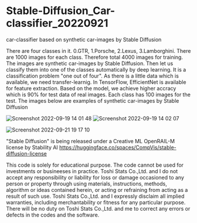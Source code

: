 # Stable-Diffusion_Car-classifier_20220921 
car-classifier based on synthetic car-images by Stable Diffusion

There are four classes in it. 0.GTR, 1.Porsche, 2.Lexus, 3.Lamborghini. There are 1000 images for each class. Therefore total 4000 images for training. The images are synthetic car-images by Stable Diffusion. Then let us classify them into one of the classes automatically by deep learning. It is a classification problem "one out of four". As there is a little data which is available, we need transfer-learnig. In TensorFlow, EfficientNet is available for feature extraction. Based on the model, we achieve higher accracy which is 90% for test data of real images. Each class has 100 images for the test. The images below are examples of synthetic car-images by Stable Diffusion

![Screenshot 2022-09-19 14 01 48](https://user-images.githubusercontent.com/28681557/190952582-09560455-83d9-4ced-91cc-9eb9c55a5d7b.png)
![Screenshot 2022-09-19 14 02 07](https://user-images.githubusercontent.com/28681557/190952591-26fc2214-b314-46ca-adde-1c184886be41.png)







![Screenshot 2022-09-21 19 17 10](https://user-images.githubusercontent.com/28681557/191479864-09c6b04c-f766-4315-a3e2-a848221db2a6.png)



"Stable Diffusion" is being released under a Creative ML OpenRAIL-M license by Stability AI
https://huggingface.co/spaces/CompVis/stable-diffusion-license


This code is solely for educational purpose. The code cannot be used for investments or busineeses in practice. Toshi Stats Co.,Ltd. and I do not accept any responsibility or liability for loss or damage occasioned to any person or property through using materials, instructions, methods, algorithm or ideas contained herein, or acting or refraining from acting as a result of such use. Toshi Stats Co.,Ltd. and I expressly disclaim all implied warranties, including merchantability or fitness for any particular purpose. There will be no duty on Toshi Stats Co.,Ltd. and me to correct any errors or defects in the codes and the software.
